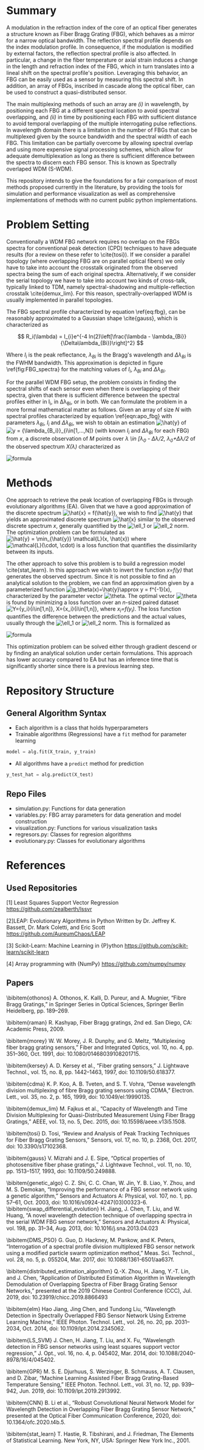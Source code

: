 # Summary

A modulation in the refraction index of the core of an optical fiber generates a structure known as Fiber Bragg Grating (FBG), which behaves as a mirror for a narrow optical bandwidth. The reflection spectral profile depends on the index modulation profile. In consequence, if the modulation is modified by external factors, the reflection spectral profile is also affected. In particular, a change in the fiber temperature or axial strain induces a change in the length and refraction index of the FBG, which in turn translates into a lineal shift on the spectral profile's position. Leveraging this behavior, an FBG can be easily used as a sensor by measuring this spectral shift. In addition, an array of FBGs, inscribed in cascade along the optical fiber, can be used to construct a quasi-distributed sensor.

The main multiplexing methods of such an array are *(i)* in wavelength, by positioning each FBG at a different spectral location to avoid spectral overlapping, and *(ii)* in time by positioning each FBG with sufficient distance to avoid temporal overlapping of the multiple interrogating pulse reflections. In wavelength domain there is a limitation in the number of FBGs that can be multiplexed given by the source bandwidth and the spectral width of each FBG. This limitation can be partially overcome by allowing spectral overlap and using more expensive signal processing schemes, which allow for adequate demultiplexation as long as there is sufficient difference between the spectra to discern each FBG sensor. This is known as Spectrally overlaped WDM (S-WDM).

This repository intends to give the foundations for a fair comparison of most methods proposed currently in the literature, by providing the tools for simulation and performance visualization as well as comprehensive implementations of methods with no current public python implementations.

# Problem Setting

Conventionally a WDM FBG network requires no overlap on the FBGs spectra for conventional peak detection (CPD) techniques to have adequate results (for a review on these refer to \cite{tosi}). If we consider a parallel topology (where overlapping FBG are on parallel optical fibers) we only have to take into account the crosstalk originated from the observed spectra being the sum of each original spectra. Alternatively, if we consider the serial topology we have to take into account two kinds of cross-talk, typically linked to TDM, namely spectral-shadowing and multiple-reflection crosstalk \cite{demux_lim}. For this reason, spectrally-overlapped WDM is usually implemented in parallel topologies.

The FBG spectral profile characterized by equation \ref{eq:fbg}, can be reasonably approximated to a Gaussian shape \cite{gauss}, which is characterized as

$$
R_i(\lambda) = I_{i}e^{-4 ln(2)\left[\frac{\lambda - \lambda_{Bi}}{\Delta\lambda_{Bi}}\right]^2}
$$

Where *I<sub>i</sub>* is the peak reflectance, *λ<sub>Bi</sub>* is the Bragg's wavelength and *Δλ<sub>Bi</sub>* is the FWHM bandwidth. This approximation is depicted in figure \ref{fig:FBG_spectra} for the matching values of *I<sub>i</sub>*, *λ<sub>Bi</sub>* and *Δλ<sub>Bi</sub>*.

For the parallel WDM FBG setup, the problem consists in finding the spectral shifts of each sensor even when there is overlapping of their spectra, given that there is sufficient difference between the spectral profiles either in I<sub>i</sub>, in Δλ<sub>Bi</sub>, or in both. We can formulate the problem in a more formal mathematical matter as follows. Given an array of size *N* with spectral profiles characterized by equation \ref{eqn:apo_fbg} with parameters *λ<sub>Bi</sub>*, *I<sub>i</sub>* and *Δλ<sub>Bi</sub>*, we wish to obtain an estimation ![\hat{y}](https://render.githubusercontent.com/render/math?math=%5Ctextstyle+%5Chat%7By%7D)
 of ![y = \{\lambda_{B_i}\}_{i\in[1,...,N]}](https://render.githubusercontent.com/render/math?math=%5Ctextstyle+y+%3D+%5C%7B%5Clambda_%7BB_i%7D%5C%7D_%7Bi%5Cin%5B1%2C...%2CN%5D%7D) (with known *I<sub>i</sub>* and *Δλ<sub>Bi</sub>* for each FBG) from *x*, a discrete observation of *M* points over *λ \in [λ<sub>0</sub> - Δλ/2, λ<sub>0</sub>+Δλ/2* of the observed spectrum *X(λ)* characterized as

<!-- \begin{equation}
    X(λ) = \sum_{i=1}^N R_i(λ)
\end{equation} -->

![formula](https://render.githubusercontent.com/render/math?math=X(\lambda)%20=%20\sum_{i=1}^N%20R_i(\lambda))

# Methods

One approach to retrieve the peak location of overlapping FBGs is through evolutionary algorithms (EA). Given that we have a good approximation of the discrete spectrum ![\hat{x} = f(\hat{y})](https://render.githubusercontent.com/render/math?math=%5Ctextstyle+%5Chat%7Bx%7D+%3D+f%28%5Chat%7By%7D%29), we wish to find ![\hat{y} ](https://render.githubusercontent.com/render/math?math=%5Ctextstyle+%5Chat%7By%7D+) that yields an approximated discrete spectrum ![\hat{x} ](https://render.githubusercontent.com/render/math?math=%5Ctextstyle+%5Chat%7Bx%7D+) similar to the observed discrete spectrum *x*, generally quantified by the ![\ell_1](https://render.githubusercontent.com/render/math?math=%5Ctextstyle+%5Cell_1) or ![\ell_2](https://render.githubusercontent.com/render/math?math=%5Ctextstyle+%5Cell_2) norm. The optimization problem can be formulated as
![\hat{y} = \min_{\hat{y}} \mathcal{L}(x, \hat{x})](https://render.githubusercontent.com/render/math?math=%5Cdisplaystyle+%5Chat%7By%7D+%3D+%5Cmin_%7B%5Chat%7By%7D%7D+%5Cmathcal%7BL%7D%28x%2C+%5Chat%7Bx%7D%29)
where ![\mathcal{L}(\cdot, \cdot) ](https://render.githubusercontent.com/render/math?math=%5Ctextstyle+%5Cmathcal%7BL%7D%28%5Ccdot%2C+%5Ccdot%29+) is a loss function that quantifies the dissimilarity between its inputs.

The other approach to solve this problem is to build a regression model \cite{stat_learn}. In this approach we wish to invert the function *x=f(y)* that generates the observed spectrum. Since it is not possible to find an analytical solution to the problem, we can find an approximation given by a parameterized function ![g_\theta(x)=\hat{y}\approx y = f^{-1}(x)](https://render.githubusercontent.com/render/math?math=%5Ctextstyle+g_%5Ctheta%28x%29%3D%5Chat%7By%7D%5Capprox+y+%3D+f%5E%7B-1%7D%28x%29), characterized by the parameter vector ![\theta](https://render.githubusercontent.com/render/math?math=%5Ctextstyle+%5Ctheta). The optimal vector ![\theta](https://render.githubusercontent.com/render/math?math=%5Ctextstyle+%5Ctheta) is found by minimizing a loss function over an *n*-sized paired dataset ![Y=\{y_i\}_{i\in[1,n]}, X=\{x_i\}_{i\in[1,n]}](https://render.githubusercontent.com/render/math?math=%5Ctextstyle+Y%3D%5C%7By_i%5C%7D_%7Bi%5Cin%5B1%2Cn%5D%7D%2C+X%3D%5C%7Bx_i%5C%7D_%7Bi%5Cin%5B1%2Cn%5D%7D),  where *x<sub>i</sub>=f(y<sub>i</sub>)*. The loss function quantifies the difference between the predictions and the actual values, usually through the ![\ell_1](https://render.githubusercontent.com/render/math?math=%5Ctextstyle+%5Cell_1) or ![\ell_2](https://render.githubusercontent.com/render/math?math=%5Ctextstyle+%5Cell_2) norm. This is formalized as
<!-- $$\theta = \min_{\theta} \mathcal{L}(Y, g_\theta(X))$$ -->


![formula](https://render.githubusercontent.com/render/math?math=\theta%20=%20\min_{\theta}%20\mathcal{L}(Y,%20g_\theta(X)))

This optimization problem can be solved either through gradient descend or by finding an analytical solution under certain formulations. This approach has lower accuracy compared to EA but has an inference time that is significantly shorter since there is a previous learning step.

# Repository Structure
## General Algorithm Syntax
* Each algorithm is a class that holds hyperparameters
* Trainable algorithms (Regressions) have a `fit` method for parameter learning

```python
model = alg.fit(X_train, y_train)
```

* All algorithms have a `predict` method for prediction
```python
y_test_hat = alg.predict(X_test)
```
## Repo Files
* simulation.py: Functions for data generation
* variables.py: FBG array parameters for data generation and model construction
* visualization.py: Functions for various visualization tasks
* regresors.py: Classes for regresion algorithms
* evolutionary.py: Classes for evolutionary algorithms

# References

## Used Repositories

[1] Least Squares Support Vector Regression
https://github.com/zealberth/lssvr

[2]LEAP: Evolutionary Algorithms in Python
    Written by Dr. Jeffrey K. Bassett, Dr. Mark Coletti, and Eric Scott
    https://github.com/AureumChaos/LEAP

[3] Scikit-Learn: Machine Learning in {P}ython
https://github.com/scikit-learn/scikit-learn

[4] Array programming with {NumPy}
https://github.com/numpy/numpy

## Papers 

\bibitem{othonos}
A. Othonos, K. Kalli, D. Pureur, and A. Mugnier, “Fibre Bragg Gratings,” in Springer Series in Optical Sciences, Springer Berlin Heidelberg, pp. 189–269.

\bibitem{raman}
R. Kashyap, Fiber Bragg gratings, 2nd ed. San Diego, CA: Academic Press, 2009.

\bibitem{morey} W. W. Morey, J. R. Dunphy, and G. Meltz, “Multiplexing fiber bragg grating sensors,” Fiber and Integrated Optics, vol. 10, no. 4, pp. 351–360, Oct. 1991, doi: 10.1080/01468039108201715.

\bibitem{kersey} A. D. Kersey et al., “Fiber grating sensors,” J. Lightwave Technol., vol. 15, no. 8, pp. 1442–1463, 1997, doi: 10.1109/50.618377.

\bibitem{cdma}
K. P. Koo, A. B. Tveten, and S. T. Vohra, “Dense wavelength division multiplexing of fibre Bragg grating sensors using CDMA,” Electron. Lett., vol. 35, no. 2, p. 165, 1999, doi: 10.1049/el:19990135.

\bibitem{demux_lim}
M. Fajkus et al., “Capacity of Wavelength and Time Division Multiplexing for Quasi-Distributed Measurement Using Fiber Bragg Gratings,” AEEE, vol. 13, no. 5, Dec. 2015, doi: 10.15598/aeee.v13i5.1508.

\bibitem{tosi}
D. Tosi, “Review and Analysis of Peak Tracking Techniques for Fiber Bragg Grating Sensors,” Sensors, vol. 17, no. 10, p. 2368, Oct. 2017, doi: 10.3390/s17102368.

\bibitem{gauss}
V. Mizrahi and J. E. Sipe, “Optical properties of photosensitive fiber phase gratings,” J. Lightwave Technol., vol. 11, no. 10, pp. 1513–1517, 1993, doi: 10.1109/50.249888.

\bibitem{genetic_algo}
C. Z. Shi, C. C. Chan, W. Jin, Y. B. Liao, Y. Zhou, and M. S. Demokan, “Improving the performance of a FBG sensor network using a genetic algorithm,” Sensors and Actuators A: Physical, vol. 107, no. 1, pp. 57–61, Oct. 2003, doi: 10.1016/s0924-4247(03)00323-6.
\bibitem{swap_differential_evolution}
H. Jiang, J. Chen, T. Liu, and W. Huang, “A novel wavelength detection technique of overlapping spectra in the serial WDM FBG sensor network,” Sensors and Actuators A: Physical, vol. 198, pp. 31–34, Aug. 2013, doi: 10.1016/j.sna.2013.04.023

\bibitem{DMS_PSO}
G. Guo, D. Hackney, M. Pankow, and K. Peters, “Interrogation of a spectral profile division multiplexed FBG sensor network using a modified particle swarm optimization method,” Meas. Sci. Technol., vol. 28, no. 5, p. 055204, Mar. 2017, doi: 10.1088/1361-6501/aa637f.

\bibitem{distributed_estimation_algorithm}
Q.-X. Zhou, H. Jiang, Y.-T. Lin, and J. Chen, “Application of Distributed Estimation Algorithm in Wavelength Demodulation of Overlapping Spectra of Fiber Bragg Grating Sensor Networks,” presented at the 2019 Chinese Control Conference (CCC), Jul. 2019, doi: 10.23919/chicc.2019.8866493

\bibitem{elm}
Hao Jiang, Jing Chen, and Tundong Liu, “Wavelength Detection in Spectrally Overlapped FBG Sensor Network Using Extreme Learning Machine,” IEEE Photon. Technol. Lett., vol. 26, no. 20, pp. 2031–2034, Oct. 2014, doi: 10.1109/lpt.2014.2345062.

\bibitem{LS_SVM}
J. Chen, H. Jiang, T. Liu, and X. Fu, “Wavelength detection in FBG sensor networks using least squares support vector regression,” J. Opt., vol. 16, no. 4, p. 045402, Mar. 2014, doi: 10.1088/2040-8978/16/4/045402.

\bibitem{GPR}
M. S. E. Djurhuus, S. Werzinger, B. Schmauss, A. T. Clausen, and D. Zibar, “Machine Learning Assisted Fiber Bragg Grating-Based Temperature Sensing,” IEEE Photon. Technol. Lett., vol. 31, no. 12, pp. 939–942, Jun. 2019, doi: 10.1109/lpt.2019.2913992.

\bibitem{CNN}
B. Li et al., “Robust Convolutional Neural Network Model for Wavelength Detection in Overlapping Fiber Bragg Grating Sensor Network,” presented at the Optical Fiber Communication Conference, 2020, doi: 10.1364/ofc.2020.t4b.5.

\bibitem{stat_learn}
T. Hastie, R. Tibshirani, and J. Friedman, The Elements of Statistical Learning. New York, NY, USA: Springer New York Inc., 2001.
